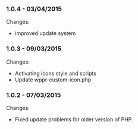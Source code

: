 

### 1.0.4 - 03/04/2015

 Changes: 


 * improved update system


### 1.0.3 - 09/03/2015

 Changes: 


 * Activating icons style and scripts
 * Update wppr-custom-icon.php


### 1.0.2 - 07/03/2015

 Changes: 


 * Fixed update problems for older version of PHP.
